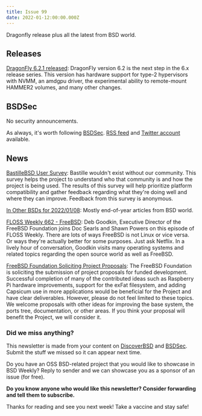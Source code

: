 ```yaml
---
title: Issue 99
date: 2022-01-12:00:00.000Z
---
```


Dragonfly release plus all the latest from BSD world.

<!-- more -->


## Releases

[DragonFly 6.2.1 released](https://www.dragonflybsd.org/release62/?utm_source=bsdweekly): DragonFly version 6.2 is the next step in the 6.x release series. This version has hardware support for type-2 hypervisors with NVMM, an amdgpu driver, the experimental ability to remote-mount HAMMER2 volumes, and many other changes.

## BSDSec

No security announcements.

As always, it's worth following [BSDSec](https://bsdsec.net). [RSS feed](https://bsdsec.net/articles.atom) and [Twitter account](https://twitter.com/bsdsec) available.

## News

[BastilleBSD User Survey](https://docs.google.com/forms/d/e/1FAIpQLSddMMIFW9mHMnpMjMQZfFVCubVywmCXZHI7lqE2tS4k503uPw/viewform?utm_source=bsdweekly): Bastille wouldn't exist without our community. This survey helps the project to understand who that community is and how the project is being used. The results of this survey will help prioritize platform compatibility and gather feedback regarding what they're doing well and where they can improve. Feedback from this survey is anonymous.

[In Other BSDs for 2022/01/08](https://www.dragonflydigest.com/2022/01/08/26518.html?utm_source=bsdweekly): Mostly end-of-year articles from BSD world.

[FLOSS Weekly 662 - FreeBSD](https://twit.tv/shows/floss-weekly/episodes/662?autostart=false&utm_source=bsdweekly): Deb Goodkin, Executive Director of the FreeBSD Foundation joins Doc Searls and Shawn Powers on this episode of FLOSS Weekly. There are lots of ways FreeBSD is not Linux or vice versa. Or ways they're actually better for some purposes. Just ask Netflix. In a lively hour of conversation, Goodkin visits many operating systems and related topics regarding the open source world as well as FreeBSD.

[FreeBSD Foundation Soliciting Project Proposals](https://bsdsec.net/articles/freebsd-announce-freebsd-foundation-soliciting-project-proposals?utm_source=bsdweekly): The FreeBSD Foundation is soliciting the submission of project proposals for funded development. Successful completion of many of the contributed ideas such as Raspberry Pi hardware improvements, support for the exFat filesystem, and adding Capsicum use in more applications would be beneficial for the Project and have clear deliverables. However, please do not feel limited to these topics. We welcome proposals with other ideas for improving the base system, the ports tree, documentation, or other areas. If you think your proposal will benefit the Project, we will consider it.

### Did we miss anything?

This newsletter is made from your content on [DiscoverBSD](https://discoverbsd.com) and [BSDSec](https://bsdsec.net). Submit the stuff we missed so it can appear next time.

Do you have an OSS BSD-related project that you would like to showcase in BSD Weekly? Reply to sender and we can showcase you as a sponsor of an issue (for free).

**Do you know anyone who would like this newsletter? Consider forwarding and tell them to subscribe.**

Thanks for reading and see you next week! Take a vaccine and stay safe!
